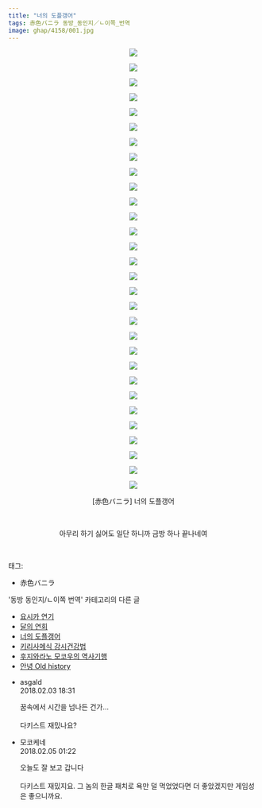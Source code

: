 ```yaml
---
title: "너의 도플갱어"
tags: 赤色バニラ 동방_동인지／ㄴ이쪽_번역
image: ghap/4158/001.jpg
---
```

<div class="article">
<p style="text-align: center; clear: none; float: none;"><img src="{{ site.nasurl }}/ghap/4158/001.jpg"/></p>
<p style="text-align: center; clear: none; float: none;"><img src="{{ site.nasurl }}/ghap/4158/002.jpg"/></p>
<p style="text-align: center; clear: none; float: none;"><img src="{{ site.nasurl }}/ghap/4158/003.jpg"/></p>
<p style="text-align: center; clear: none; float: none;"><img src="{{ site.nasurl }}/ghap/4158/004.jpg"/></p>
<p style="text-align: center; clear: none; float: none;"><img src="{{ site.nasurl }}/ghap/4158/005.jpg"/></p>
<p style="text-align: center; clear: none; float: none;"><img src="{{ site.nasurl }}/ghap/4158/006.jpg"/></p>
<p style="text-align: center; clear: none; float: none;"><img src="{{ site.nasurl }}/ghap/4158/007.jpg"/></p>
<p style="text-align: center; clear: none; float: none;"><img src="{{ site.nasurl }}/ghap/4158/008.jpg"/></p>
<p style="text-align: center; clear: none; float: none;"><img src="{{ site.nasurl }}/ghap/4158/009.jpg"/></p>
<p style="text-align: center; clear: none; float: none;"><img src="{{ site.nasurl }}/ghap/4158/010.jpg"/></p>
<p style="text-align: center; clear: none; float: none;"><img src="{{ site.nasurl }}/ghap/4158/011.jpg"/></p>
<p style="text-align: center; clear: none; float: none;"><img src="{{ site.nasurl }}/ghap/4158/012.jpg"/></p>
<p style="text-align: center; clear: none; float: none;"><img src="{{ site.nasurl }}/ghap/4158/013.jpg"/></p>
<p style="text-align: center; clear: none; float: none;"><img src="{{ site.nasurl }}/ghap/4158/014.jpg"/></p>
<p style="text-align: center; clear: none; float: none;"><img src="{{ site.nasurl }}/ghap/4158/015.jpg"/></p>
<p style="text-align: center; clear: none; float: none;"><img src="{{ site.nasurl }}/ghap/4158/016.jpg"/></p>
<p style="text-align: center; clear: none; float: none;"><img src="{{ site.nasurl }}/ghap/4158/017.jpg"/></p>
<p style="text-align: center; clear: none; float: none;"><img src="{{ site.nasurl }}/ghap/4158/018.jpg"/></p>
<p style="text-align: center; clear: none; float: none;"><img src="{{ site.nasurl }}/ghap/4158/019.jpg"/></p>
<p style="text-align: center; clear: none; float: none;"><img src="{{ site.nasurl }}/ghap/4158/020.jpg"/></p>
<p style="text-align: center; clear: none; float: none;"><img src="{{ site.nasurl }}/ghap/4158/021.jpg"/></p>
<p style="text-align: center; clear: none; float: none;"><img src="{{ site.nasurl }}/ghap/4158/022.jpg"/></p>
<p style="text-align: center; clear: none; float: none;"><img src="{{ site.nasurl }}/ghap/4158/023.jpg"/></p>
<p style="text-align: center; clear: none; float: none;"><img src="{{ site.nasurl }}/ghap/4158/024.jpg"/></p>
<p style="text-align: center; clear: none; float: none;"><img src="{{ site.nasurl }}/ghap/4158/025.jpg"/></p>
<p style="text-align: center; clear: none; float: none;"><img src="{{ site.nasurl }}/ghap/4158/026.jpg"/></p>
<p style="text-align: center; clear: none; float: none;"><img src="{{ site.nasurl }}/ghap/4158/027.jpg"/></p>
<p style="text-align: center; clear: none; float: none;"><img src="{{ site.nasurl }}/ghap/4158/028.jpg"/></p>
<p style="text-align: center; clear: none; float: none;"><img src="{{ site.nasurl }}/ghap/4158/029.jpg"/></p>
<p style="text-align: center; clear: none; float: none;"><img src="{{ site.nasurl }}/ghap/4158/030.jpg"/></p>
<p style="text-align: center; clear: none; float: none;">[赤色バニラ] 너의 도플갱어</p>
<p style="text-align: center; clear: none; float: none;"><br/></p>
<p style="text-align: center; clear: none; float: none;">아무리 하기 싫어도 일단 하니까 금방 하나 끝나네여</p>
<p><br/></p>
</div><div class="tagTrail">
<p>태그: </p>
<ul>
<li>赤色バニラ</li>
</ul>
</div><div class="another">
<p>'동방 동인지/ㄴ이쪽 번역' 카테고리의 다른 글</p>
<ul>
<li><a href="/2018-02-14-ghap_4195">요시카 연기</a></li>
<li><a href="/2018-02-10-ghap_4186">달의 연회</a></li>
<li><a href="/2018-02-03-ghap_4158">너의 도플갱어</a></li>
<li><a href="/2018-01-23-ghap_4148">키리사메식 강시건강법</a></li>
<li><a href="/2018-01-21-ghap_4143">후지와라노 모코우의 역사기행</a></li>
<li><a href="/2018-01-18-ghap_4137">안녕 Old history</a></li>
</ul>
</div><div class="cb_module cb_fluid">
<div class="cb_wrt cb_profile">
<div class="comment">
<ul>
<li class="cb_thumb_off" id="comment15191069">
<div class="cb_comment_area">
<div class="cb_info_area">
<div class="cb_section">
<span class="cb_nick_name">asgald</span>
</div>
<div class="cb_section">
<span class="cb_date">2018.02.03 18:31 </span>
</div>
</div>
<div class="cb_dsc_comment">
<p class="cb_dsc">
											꿈속에서 시간을 넘나든 건가...<br/>
<br/>
다키스트 재밌나요?
										</p>
</div>
</div></li>
<li class="cb_thumb_off" id="comment15191990">
<div class="cb_comment_area">
<div class="cb_info_area">
<div class="cb_section">
<span class="cb_nick_name">모코케네</span>
</div>
<div class="cb_section">
<span class="cb_date">2018.02.05 01:22 </span>
</div>
</div>
<div class="cb_dsc_comment">
<p class="cb_dsc">
											오늘도 잘 보고 갑니다<br/>
<br/>
다키스트 재밌지요. 그 놈의 한글 패치로 욕만 덜 먹었었다면 더 좋았겠지만 게임성은 좋으니까요.
										</p>
</div>
</div></li>
</ul>
</div>
</div><!-- commentList close -->
</div>